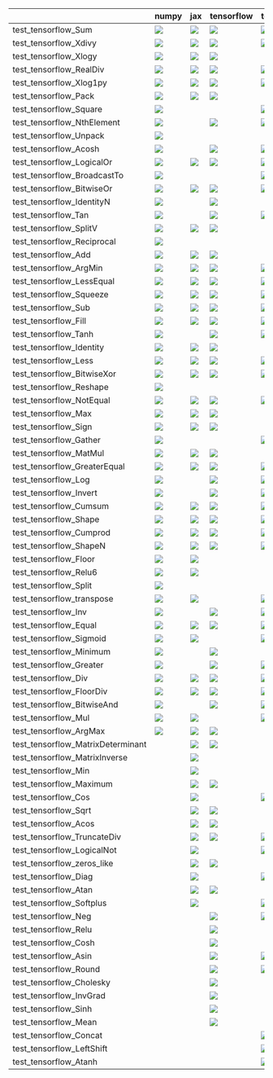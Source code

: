 |                                   | numpy                                                                                                                                                                                  | jax                                                                                                                                                                                    | tensorflow                                                                                                                                                                             | torch                                                                                                                                                                                  |
|:----------------------------------|:---------------------------------------------------------------------------------------------------------------------------------------------------------------------------------------|:---------------------------------------------------------------------------------------------------------------------------------------------------------------------------------------|:---------------------------------------------------------------------------------------------------------------------------------------------------------------------------------------|:---------------------------------------------------------------------------------------------------------------------------------------------------------------------------------------|
| test_tensorflow_Sum               | <a href="null" rel="noopener noreferrer" target="_blank"><img src=https://img.shields.io/badge/-success-success></a>                                                                   | <a href="https://github.com/unifyai/ivy/actions/runs/3646015429/jobs/6156708106" rel="noopener noreferrer" target="_blank"><img src=https://img.shields.io/badge/-success-success></a> | <a href="https://github.com/unifyai/ivy/actions/runs/3644780956/jobs/6154409439" rel="noopener noreferrer" target="_blank"><img src=https://img.shields.io/badge/-success-success></a> | <a href="https://github.com/unifyai/ivy/actions/runs/3734968034/jobs/6337668543" rel="noopener noreferrer" target="_blank"><img src=https://img.shields.io/badge/-failure-red></a>     |
| test_tensorflow_Xdivy             | <a href="https://github.com/unifyai/ivy/actions/runs/3684920193/jobs/6235288540" rel="noopener noreferrer" target="_blank"><img src=https://img.shields.io/badge/-failure-red></a>     | <a href="https://github.com/unifyai/ivy/actions/runs/3744323512/jobs/6357561367" rel="noopener noreferrer" target="_blank"><img src=https://img.shields.io/badge/-failure-red></a>     | <a href="https://github.com/unifyai/ivy/actions/runs/3730147739/jobs/6326858905" rel="noopener noreferrer" target="_blank"><img src=https://img.shields.io/badge/-failure-red></a>     | <a href="https://github.com/unifyai/ivy/actions/runs/3684920193/jobs/6235268518" rel="noopener noreferrer" target="_blank"><img src=https://img.shields.io/badge/-failure-red></a>     |
| test_tensorflow_Xlogy             | <a href="https://github.com/unifyai/ivy/actions/runs/3601745811" rel="noopener noreferrer" target="_blank"><img src=https://img.shields.io/badge/-success-success></a>                 | <a href="https://github.com/unifyai/ivy/actions/runs/3739227661/jobs/6346184605" rel="noopener noreferrer" target="_blank"><img src=https://img.shields.io/badge/-success-success></a> | <a href="https://github.com/unifyai/ivy/actions/runs/3752965346/jobs/6375719285" rel="noopener noreferrer" target="_blank"><img src=https://img.shields.io/badge/-failure-red></a>     |                                                                                                                                                                                        |
| test_tensorflow_RealDiv           | <a href="https://github.com/unifyai/ivy/actions/runs/3626635646/jobs/6115832269" rel="noopener noreferrer" target="_blank"><img src=https://img.shields.io/badge/-failure-red></a>     | <a href="https://github.com/unifyai/ivy/actions/runs/3751646877/jobs/6372928886" rel="noopener noreferrer" target="_blank"><img src=https://img.shields.io/badge/-failure-red></a>     | <a href="https://github.com/unifyai/ivy/actions/runs/3626635646/jobs/6115832269" rel="noopener noreferrer" target="_blank"><img src=https://img.shields.io/badge/-failure-red></a>     | <a href="https://github.com/unifyai/ivy/actions/runs/3751646877/jobs/6372923620" rel="noopener noreferrer" target="_blank"><img src=https://img.shields.io/badge/-failure-red></a>     |
| test_tensorflow_Xlog1py           | <a href="https://github.com/unifyai/ivy/actions/runs/3743201817/jobs/6355086424" rel="noopener noreferrer" target="_blank"><img src=https://img.shields.io/badge/-success-success></a> | <a href="https://github.com/unifyai/ivy/actions/runs/3684920193/jobs/6235277047" rel="noopener noreferrer" target="_blank"><img src=https://img.shields.io/badge/-failure-red></a>     | <a href="https://github.com/unifyai/ivy/actions/runs/3679970929/jobs/6225032773" rel="noopener noreferrer" target="_blank"><img src=https://img.shields.io/badge/-failure-red></a>     | <a href="https://github.com/unifyai/ivy/actions/runs/3754285412/jobs/6378372103" rel="noopener noreferrer" target="_blank"><img src=https://img.shields.io/badge/-failure-red></a>     |
| test_tensorflow_Pack              | <a href="https://github.com/unifyai/ivy/actions/runs/3646229083/jobs/6157093346" rel="noopener noreferrer" target="_blank"><img src=https://img.shields.io/badge/-success-success></a> | <a href="https://github.com/unifyai/ivy/actions/runs/3751112894/jobs/6371698877" rel="noopener noreferrer" target="_blank"><img src=https://img.shields.io/badge/-success-success></a> | <a href="https://github.com/unifyai/ivy/actions/runs/3663428722/jobs/6193201709" rel="noopener noreferrer" target="_blank"><img src=https://img.shields.io/badge/-success-success></a> |                                                                                                                                                                                        |
| test_tensorflow_Square            | <a href="https://github.com/unifyai/ivy/actions/runs/3658665904/jobs/6183756057" rel="noopener noreferrer" target="_blank"><img src=https://img.shields.io/badge/-success-success></a> |                                                                                                                                                                                        |                                                                                                                                                                                        | <a href="https://github.com/unifyai/ivy/actions/runs/3738429884/jobs/6344507121" rel="noopener noreferrer" target="_blank"><img src=https://img.shields.io/badge/-success-success></a> |
| test_tensorflow_NthElement        | <a href="https://github.com/unifyai/ivy/actions/runs/3659115788/jobs/6184750340" rel="noopener noreferrer" target="_blank"><img src=https://img.shields.io/badge/-success-success></a> |                                                                                                                                                                                        | <a href="https://github.com/unifyai/ivy/actions/runs/3661243855/jobs/6189262504" rel="noopener noreferrer" target="_blank"><img src=https://img.shields.io/badge/-success-success></a> | <a href="https://github.com/unifyai/ivy/actions/runs/3667774159/jobs/6200456141" rel="noopener noreferrer" target="_blank"><img src=https://img.shields.io/badge/-success-success></a> |
| test_tensorflow_Unpack            | <a href="https://github.com/unifyai/ivy/actions/runs/3659490239/jobs/6185547825" rel="noopener noreferrer" target="_blank"><img src=https://img.shields.io/badge/-success-success></a> |                                                                                                                                                                                        |                                                                                                                                                                                        |                                                                                                                                                                                        |
| test_tensorflow_Acosh             | <a href="https://github.com/unifyai/ivy/actions/runs/3660910257/jobs/6188576119" rel="noopener noreferrer" target="_blank"><img src=https://img.shields.io/badge/-success-success></a> |                                                                                                                                                                                        | <a href="https://github.com/unifyai/ivy/actions/runs/3738429884/jobs/6344507121" rel="noopener noreferrer" target="_blank"><img src=https://img.shields.io/badge/-success-success></a> | <a href="https://github.com/unifyai/ivy/actions/runs/3743957262/jobs/6356743598" rel="noopener noreferrer" target="_blank"><img src=https://img.shields.io/badge/-success-success></a> |
| test_tensorflow_LogicalOr         | <a href="https://github.com/unifyai/ivy/actions/runs/3728452972/jobs/6323481985" rel="noopener noreferrer" target="_blank"><img src=https://img.shields.io/badge/-success-success></a> | <a href="https://github.com/unifyai/ivy/actions/runs/3751646877/jobs/6372914293" rel="noopener noreferrer" target="_blank"><img src=https://img.shields.io/badge/-success-success></a> | <a href="https://github.com/unifyai/ivy/actions/runs/3751646877/jobs/6372929155" rel="noopener noreferrer" target="_blank"><img src=https://img.shields.io/badge/-success-success></a> | <a href="https://github.com/unifyai/ivy/actions/runs/3751646877/jobs/6372926998" rel="noopener noreferrer" target="_blank"><img src=https://img.shields.io/badge/-success-success></a> |
| test_tensorflow_BroadcastTo       | <a href="https://github.com/unifyai/ivy/actions/runs/3746708584/jobs/6362259430" rel="noopener noreferrer" target="_blank"><img src=https://img.shields.io/badge/-success-success></a> |                                                                                                                                                                                        |                                                                                                                                                                                        | <a href="https://github.com/unifyai/ivy/actions/runs/3705053291/jobs/6278451729" rel="noopener noreferrer" target="_blank"><img src=https://img.shields.io/badge/-failure-red></a>     |
| test_tensorflow_BitwiseOr         | <a href="https://github.com/unifyai/ivy/actions/runs/3751646877/jobs/6372910751" rel="noopener noreferrer" target="_blank"><img src=https://img.shields.io/badge/-success-success></a> | <a href="https://github.com/unifyai/ivy/actions/runs/3741419599/jobs/6351001442" rel="noopener noreferrer" target="_blank"><img src=https://img.shields.io/badge/-success-success></a> | <a href="https://github.com/unifyai/ivy/actions/runs/3751646877/jobs/6372926998" rel="noopener noreferrer" target="_blank"><img src=https://img.shields.io/badge/-success-success></a> | <a href="https://github.com/unifyai/ivy/actions/runs/3751646877/jobs/6372914293" rel="noopener noreferrer" target="_blank"><img src=https://img.shields.io/badge/-success-success></a> |
| test_tensorflow_IdentityN         | <a href="https://github.com/unifyai/ivy/actions/runs/3665837825/jobs/6197179835" rel="noopener noreferrer" target="_blank"><img src=https://img.shields.io/badge/-success-success></a> |                                                                                                                                                                                        | <a href="https://github.com/unifyai/ivy/actions/runs/3713254496/jobs/6295719424" rel="noopener noreferrer" target="_blank"><img src=https://img.shields.io/badge/-success-success></a> |                                                                                                                                                                                        |
| test_tensorflow_Tan               | <a href="https://github.com/unifyai/ivy/actions/runs/3666915550/jobs/6199016199" rel="noopener noreferrer" target="_blank"><img src=https://img.shields.io/badge/-success-success></a> |                                                                                                                                                                                        | <a href="https://github.com/unifyai/ivy/actions/runs/3743201817/jobs/6355086424" rel="noopener noreferrer" target="_blank"><img src=https://img.shields.io/badge/-success-success></a> | <a href="https://github.com/unifyai/ivy/actions/runs/3692699024/jobs/6251874323" rel="noopener noreferrer" target="_blank"><img src=https://img.shields.io/badge/-failure-red></a>     |
| test_tensorflow_SplitV            | <a href="https://github.com/unifyai/ivy/actions/runs/3753963713/jobs/6377741995" rel="noopener noreferrer" target="_blank"><img src=https://img.shields.io/badge/-success-success></a> | <a href="https://github.com/unifyai/ivy/actions/runs/3688716772/jobs/6243833798" rel="noopener noreferrer" target="_blank"><img src=https://img.shields.io/badge/-failure-red></a>     | <a href="https://github.com/unifyai/ivy/actions/runs/3751898517/jobs/6373437750" rel="noopener noreferrer" target="_blank"><img src=https://img.shields.io/badge/-success-success></a> |                                                                                                                                                                                        |
| test_tensorflow_Reciprocal        | <a href="https://github.com/unifyai/ivy/actions/runs/3669856646/jobs/6203987124" rel="noopener noreferrer" target="_blank"><img src=https://img.shields.io/badge/-success-success></a> |                                                                                                                                                                                        |                                                                                                                                                                                        |                                                                                                                                                                                        |
| test_tensorflow_Add               | <a href="https://github.com/unifyai/ivy/actions/runs/3679551549/jobs/6224137378" rel="noopener noreferrer" target="_blank"><img src=https://img.shields.io/badge/-failure-red></a>     | <a href="https://github.com/unifyai/ivy/actions/runs/3739227661/jobs/6346184605" rel="noopener noreferrer" target="_blank"><img src=https://img.shields.io/badge/-success-success></a> | <a href="https://github.com/unifyai/ivy/actions/runs/3751646877/jobs/6372912143" rel="noopener noreferrer" target="_blank"><img src=https://img.shields.io/badge/-success-success></a> |                                                                                                                                                                                        |
| test_tensorflow_ArgMin            | <a href="https://github.com/unifyai/ivy/actions/runs/3687793346/jobs/6241840307" rel="noopener noreferrer" target="_blank"><img src=https://img.shields.io/badge/-failure-red></a>     | <a href="https://github.com/unifyai/ivy/actions/runs/3687793346/jobs/6241843142" rel="noopener noreferrer" target="_blank"><img src=https://img.shields.io/badge/-failure-red></a>     | <a href="https://github.com/unifyai/ivy/actions/runs/3687793346/jobs/6241855825" rel="noopener noreferrer" target="_blank"><img src=https://img.shields.io/badge/-failure-red></a>     | <a href="https://github.com/unifyai/ivy/actions/runs/3687793346/jobs/6241849488" rel="noopener noreferrer" target="_blank"><img src=https://img.shields.io/badge/-failure-red></a>     |
| test_tensorflow_LessEqual         | <a href="https://github.com/unifyai/ivy/actions/runs/3751646877/jobs/6372907196" rel="noopener noreferrer" target="_blank"><img src=https://img.shields.io/badge/-success-success></a> | <a href="https://github.com/unifyai/ivy/actions/runs/3751646877/jobs/6372927821" rel="noopener noreferrer" target="_blank"><img src=https://img.shields.io/badge/-success-success></a> | <a href="https://github.com/unifyai/ivy/actions/runs/3751646877/jobs/6372906681" rel="noopener noreferrer" target="_blank"><img src=https://img.shields.io/badge/-success-success></a> | <a href="https://github.com/unifyai/ivy/actions/runs/3752257490/jobs/6374207970" rel="noopener noreferrer" target="_blank"><img src=https://img.shields.io/badge/-success-success></a> |
| test_tensorflow_Squeeze           | <a href="https://github.com/unifyai/ivy/actions/runs/3700592472/jobs/6269157346" rel="noopener noreferrer" target="_blank"><img src=https://img.shields.io/badge/-failure-red></a>     | <a href="https://github.com/unifyai/ivy/actions/runs/3696824960/jobs/6261051100" rel="noopener noreferrer" target="_blank"><img src=https://img.shields.io/badge/-failure-red></a>     | <a href="https://github.com/unifyai/ivy/actions/runs/3738123248/jobs/6343921877" rel="noopener noreferrer" target="_blank"><img src=https://img.shields.io/badge/-failure-red></a>     | <a href="https://github.com/unifyai/ivy/actions/runs/3734185233/jobs/6335930551" rel="noopener noreferrer" target="_blank"><img src=https://img.shields.io/badge/-failure-red></a>     |
| test_tensorflow_Sub               | <a href="https://github.com/unifyai/ivy/actions/runs/3722912694/jobs/6314101455" rel="noopener noreferrer" target="_blank"><img src=https://img.shields.io/badge/-success-success></a> | <a href="https://github.com/unifyai/ivy/actions/runs/3751646877/jobs/6372924607" rel="noopener noreferrer" target="_blank"><img src=https://img.shields.io/badge/-success-success></a> | <a href="https://github.com/unifyai/ivy/actions/runs/3751646877/jobs/6372922185" rel="noopener noreferrer" target="_blank"><img src=https://img.shields.io/badge/-success-success></a> | <a href="https://github.com/unifyai/ivy/actions/runs/3751646877/jobs/6372900758" rel="noopener noreferrer" target="_blank"><img src=https://img.shields.io/badge/-success-success></a> |
| test_tensorflow_Fill              | <a href="https://github.com/unifyai/ivy/actions/runs/3738985881/jobs/6345728385" rel="noopener noreferrer" target="_blank"><img src=https://img.shields.io/badge/-success-success></a> | <a href="https://github.com/unifyai/ivy/actions/runs/3671955393/jobs/6207671624" rel="noopener noreferrer" target="_blank"><img src=https://img.shields.io/badge/-success-success></a> | <a href="https://github.com/unifyai/ivy/actions/runs/3738985881/jobs/6345736313" rel="noopener noreferrer" target="_blank"><img src=https://img.shields.io/badge/-success-success></a> | <a href="null" rel="noopener noreferrer" target="_blank"><img src=https://img.shields.io/badge/-failure-red></a>                                                                       |
| test_tensorflow_Tanh              | <a href="https://github.com/unifyai/ivy/actions/runs/3741419599/jobs/6351001442" rel="noopener noreferrer" target="_blank"><img src=https://img.shields.io/badge/-success-success></a> |                                                                                                                                                                                        | <a href="https://github.com/unifyai/ivy/actions/runs/3669856646/jobs/6203987124" rel="noopener noreferrer" target="_blank"><img src=https://img.shields.io/badge/-success-success></a> | <a href="https://github.com/unifyai/ivy/actions/runs/3714858756/jobs/6299338126" rel="noopener noreferrer" target="_blank"><img src=https://img.shields.io/badge/-success-success></a> |
| test_tensorflow_Identity          | <a href="https://github.com/unifyai/ivy/actions/runs/3745923250/jobs/6360820605" rel="noopener noreferrer" target="_blank"><img src=https://img.shields.io/badge/-success-success></a> | <a href="null" rel="noopener noreferrer" target="_blank"><img src=https://img.shields.io/badge/-success-success></a>                                                                   | <a href="null" rel="noopener noreferrer" target="_blank"><img src=https://img.shields.io/badge/-success-success></a>                                                                   |                                                                                                                                                                                        |
| test_tensorflow_Less              | <a href="https://github.com/unifyai/ivy/actions/runs/3751646877/jobs/6372910751" rel="noopener noreferrer" target="_blank"><img src=https://img.shields.io/badge/-success-success></a> | <a href="https://github.com/unifyai/ivy/actions/runs/3751646877/jobs/6372915567" rel="noopener noreferrer" target="_blank"><img src=https://img.shields.io/badge/-success-success></a> | <a href="https://github.com/unifyai/ivy/actions/runs/3751646877/jobs/6372919532" rel="noopener noreferrer" target="_blank"><img src=https://img.shields.io/badge/-success-success></a> | <a href="https://github.com/unifyai/ivy/actions/runs/3751646877/jobs/6372929155" rel="noopener noreferrer" target="_blank"><img src=https://img.shields.io/badge/-success-success></a> |
| test_tensorflow_BitwiseXor        | <a href="null" rel="noopener noreferrer" target="_blank"><img src=https://img.shields.io/badge/-success-success></a>                                                                   | <a href="https://github.com/unifyai/ivy/actions/runs/3751646877/jobs/6372926998" rel="noopener noreferrer" target="_blank"><img src=https://img.shields.io/badge/-success-success></a> | <a href="https://github.com/unifyai/ivy/actions/runs/3748903136/jobs/6366770274" rel="noopener noreferrer" target="_blank"><img src=https://img.shields.io/badge/-success-success></a> | <a href="https://github.com/unifyai/ivy/actions/runs/3751646877/jobs/6372911756" rel="noopener noreferrer" target="_blank"><img src=https://img.shields.io/badge/-success-success></a> |
| test_tensorflow_Reshape           | <a href="https://github.com/unifyai/ivy/actions/runs/3752617793/jobs/6374979178" rel="noopener noreferrer" target="_blank"><img src=https://img.shields.io/badge/-success-success></a> |                                                                                                                                                                                        |                                                                                                                                                                                        |                                                                                                                                                                                        |
| test_tensorflow_NotEqual          | <a href="null" rel="noopener noreferrer" target="_blank"><img src=https://img.shields.io/badge/-success-success></a>                                                                   | <a href="https://github.com/unifyai/ivy/actions/runs/3751646877/jobs/6372917768" rel="noopener noreferrer" target="_blank"><img src=https://img.shields.io/badge/-success-success></a> | <a href="https://github.com/unifyai/ivy/actions/runs/3751646877/jobs/6372912143" rel="noopener noreferrer" target="_blank"><img src=https://img.shields.io/badge/-success-success></a> | <a href="https://github.com/unifyai/ivy/actions/runs/3734185233/jobs/6335930551" rel="noopener noreferrer" target="_blank"><img src=https://img.shields.io/badge/-success-success></a> |
| test_tensorflow_Max               | <a href="https://github.com/unifyai/ivy/actions/runs/3721481480/jobs/6311665019" rel="noopener noreferrer" target="_blank"><img src=https://img.shields.io/badge/-failure-red></a>     | <a href="https://github.com/unifyai/ivy/actions/runs/3748903136/jobs/6366770274" rel="noopener noreferrer" target="_blank"><img src=https://img.shields.io/badge/-success-success></a> | <a href="https://github.com/unifyai/ivy/actions/runs/3750648599/jobs/6370633362" rel="noopener noreferrer" target="_blank"><img src=https://img.shields.io/badge/-success-success></a> |                                                                                                                                                                                        |
| test_tensorflow_Sign              | <a href="https://github.com/unifyai/ivy/actions/runs/3742789675/jobs/6354168714" rel="noopener noreferrer" target="_blank"><img src=https://img.shields.io/badge/-success-success></a> | <a href="https://github.com/unifyai/ivy/actions/runs/3749357573/jobs/6367748685" rel="noopener noreferrer" target="_blank"><img src=https://img.shields.io/badge/-success-success></a> | <a href="https://github.com/unifyai/ivy/actions/runs/3743201817/jobs/6355086424" rel="noopener noreferrer" target="_blank"><img src=https://img.shields.io/badge/-success-success></a> |                                                                                                                                                                                        |
| test_tensorflow_Gather            | <a href="https://github.com/unifyai/ivy/actions/runs/3751112894/jobs/6371698877" rel="noopener noreferrer" target="_blank"><img src=https://img.shields.io/badge/-success-success></a> |                                                                                                                                                                                        |                                                                                                                                                                                        | <a href="https://github.com/unifyai/ivy/actions/runs/3731492288/jobs/6329786785" rel="noopener noreferrer" target="_blank"><img src=https://img.shields.io/badge/-success-success></a> |
| test_tensorflow_MatMul            | <a href="https://github.com/unifyai/ivy/actions/runs/3730147739/jobs/6326858905" rel="noopener noreferrer" target="_blank"><img src=https://img.shields.io/badge/-failure-red></a>     | <a href="https://github.com/unifyai/ivy/actions/runs/3751646877/jobs/6372910751" rel="noopener noreferrer" target="_blank"><img src=https://img.shields.io/badge/-failure-red></a>     | <a href="https://github.com/unifyai/ivy/actions/runs/3751646877/jobs/6372924607" rel="noopener noreferrer" target="_blank"><img src=https://img.shields.io/badge/-success-success></a> |                                                                                                                                                                                        |
| test_tensorflow_GreaterEqual      | <a href="https://github.com/unifyai/ivy/actions/runs/3750648599/jobs/6370633362" rel="noopener noreferrer" target="_blank"><img src=https://img.shields.io/badge/-success-success></a> | <a href="https://github.com/unifyai/ivy/actions/runs/3751646877/jobs/6372918823" rel="noopener noreferrer" target="_blank"><img src=https://img.shields.io/badge/-success-success></a> | <a href="https://github.com/unifyai/ivy/actions/runs/3751646877/jobs/6372922185" rel="noopener noreferrer" target="_blank"><img src=https://img.shields.io/badge/-success-success></a> | <a href="https://github.com/unifyai/ivy/actions/runs/3751646877/jobs/6372912143" rel="noopener noreferrer" target="_blank"><img src=https://img.shields.io/badge/-success-success></a> |
| test_tensorflow_Log               | <a href="https://github.com/unifyai/ivy/actions/runs/3740091312/jobs/6348051562" rel="noopener noreferrer" target="_blank"><img src=https://img.shields.io/badge/-success-success></a> |                                                                                                                                                                                        | <a href="https://github.com/unifyai/ivy/actions/runs/3744323512/jobs/6357561367" rel="noopener noreferrer" target="_blank"><img src=https://img.shields.io/badge/-success-success></a> | <a href="https://github.com/unifyai/ivy/actions/runs/3659490239/jobs/6185547825" rel="noopener noreferrer" target="_blank"><img src=https://img.shields.io/badge/-success-success></a> |
| test_tensorflow_Invert            | <a href="https://github.com/unifyai/ivy/actions/runs/3738809777/jobs/6345291734" rel="noopener noreferrer" target="_blank"><img src=https://img.shields.io/badge/-success-success></a> |                                                                                                                                                                                        | <a href="https://github.com/unifyai/ivy/actions/runs/3731008677/jobs/6328725286" rel="noopener noreferrer" target="_blank"><img src=https://img.shields.io/badge/-success-success></a> | <a href="https://github.com/unifyai/ivy/actions/runs/3718670387/jobs/6307024302" rel="noopener noreferrer" target="_blank"><img src=https://img.shields.io/badge/-success-success></a> |
| test_tensorflow_Cumsum            | <a href="https://github.com/unifyai/ivy/actions/runs/3738985881/jobs/6345722607" rel="noopener noreferrer" target="_blank"><img src=https://img.shields.io/badge/-success-success></a> | <a href="https://github.com/unifyai/ivy/actions/runs/3738985881/jobs/6345725043" rel="noopener noreferrer" target="_blank"><img src=https://img.shields.io/badge/-success-success></a> | <a href="https://github.com/unifyai/ivy/actions/runs/3752965346/jobs/6375719285" rel="noopener noreferrer" target="_blank"><img src=https://img.shields.io/badge/-success-success></a> | <a href="https://github.com/unifyai/ivy/actions/runs/3738985881/jobs/6345734471" rel="noopener noreferrer" target="_blank"><img src=https://img.shields.io/badge/-success-success></a> |
| test_tensorflow_Shape             | <a href="null" rel="noopener noreferrer" target="_blank"><img src=https://img.shields.io/badge/-success-success></a>                                                                   | <a href="https://github.com/unifyai/ivy/actions/runs/3687793346/jobs/6241865833" rel="noopener noreferrer" target="_blank"><img src=https://img.shields.io/badge/-failure-red></a>     | <a href="https://github.com/unifyai/ivy/actions/runs/3738985881/jobs/6345705222" rel="noopener noreferrer" target="_blank"><img src=https://img.shields.io/badge/-success-success></a> | <a href="https://github.com/unifyai/ivy/actions/runs/3740435007/jobs/6348839190" rel="noopener noreferrer" target="_blank"><img src=https://img.shields.io/badge/-success-success></a> |
| test_tensorflow_Cumprod           | <a href="https://github.com/unifyai/ivy/actions/runs/3738985881/jobs/6345731227" rel="noopener noreferrer" target="_blank"><img src=https://img.shields.io/badge/-success-success></a> | <a href="https://github.com/unifyai/ivy/actions/runs/3731905183/jobs/6330659639" rel="noopener noreferrer" target="_blank"><img src=https://img.shields.io/badge/-success-success></a> | <a href="https://github.com/unifyai/ivy/actions/runs/3738985881/jobs/6345735042" rel="noopener noreferrer" target="_blank"><img src=https://img.shields.io/badge/-success-success></a> | <a href="https://github.com/unifyai/ivy/actions/runs/3738985881/jobs/6345717736" rel="noopener noreferrer" target="_blank"><img src=https://img.shields.io/badge/-failure-red></a>     |
| test_tensorflow_ShapeN            | <a href="https://github.com/unifyai/ivy/actions/runs/3747465230/jobs/6363740424" rel="noopener noreferrer" target="_blank"><img src=https://img.shields.io/badge/-success-success></a> | <a href="https://github.com/unifyai/ivy/actions/runs/3747465230/jobs/6363740424" rel="noopener noreferrer" target="_blank"><img src=https://img.shields.io/badge/-success-success></a> | <a href="https://github.com/unifyai/ivy/actions/runs/3747465230/jobs/6363740424" rel="noopener noreferrer" target="_blank"><img src=https://img.shields.io/badge/-success-success></a> | <a href="https://github.com/unifyai/ivy/actions/runs/3747465230/jobs/6363740424" rel="noopener noreferrer" target="_blank"><img src=https://img.shields.io/badge/-success-success></a> |
| test_tensorflow_Floor             | <a href="https://github.com/unifyai/ivy/actions/runs/3742384764/jobs/6353261827" rel="noopener noreferrer" target="_blank"><img src=https://img.shields.io/badge/-success-success></a> | <a href="https://github.com/unifyai/ivy/actions/runs/3748078602/jobs/6365009771" rel="noopener noreferrer" target="_blank"><img src=https://img.shields.io/badge/-success-success></a> |                                                                                                                                                                                        |                                                                                                                                                                                        |
| test_tensorflow_Relu6             | <a href="https://github.com/unifyai/ivy/actions/runs/3742384764/jobs/6353261827" rel="noopener noreferrer" target="_blank"><img src=https://img.shields.io/badge/-failure-red></a>     | <a href="https://github.com/unifyai/ivy/actions/runs/3700835643/jobs/6269612717" rel="noopener noreferrer" target="_blank"><img src=https://img.shields.io/badge/-failure-red></a>     |                                                                                                                                                                                        |                                                                                                                                                                                        |
| test_tensorflow_Split             | <a href="https://github.com/unifyai/ivy/actions/runs/3749743334/jobs/6368564713" rel="noopener noreferrer" target="_blank"><img src=https://img.shields.io/badge/-success-success></a> |                                                                                                                                                                                        |                                                                                                                                                                                        |                                                                                                                                                                                        |
| test_tensorflow_transpose         | <a href="https://github.com/unifyai/ivy/actions/runs/3743201817/jobs/6355086424" rel="noopener noreferrer" target="_blank"><img src=https://img.shields.io/badge/-success-success></a> | <a href="https://github.com/unifyai/ivy/actions/runs/3731492288/jobs/6329786785" rel="noopener noreferrer" target="_blank"><img src=https://img.shields.io/badge/-success-success></a> |                                                                                                                                                                                        | <a href="https://github.com/unifyai/ivy/actions/runs/3745701853/jobs/6360396906" rel="noopener noreferrer" target="_blank"><img src=https://img.shields.io/badge/-success-success></a> |
| test_tensorflow_Inv               | <a href="https://github.com/unifyai/ivy/actions/runs/3743201817/jobs/6355086424" rel="noopener noreferrer" target="_blank"><img src=https://img.shields.io/badge/-failure-red></a>     |                                                                                                                                                                                        | <a href="https://github.com/unifyai/ivy/actions/runs/3664229321/jobs/6194518094" rel="noopener noreferrer" target="_blank"><img src=https://img.shields.io/badge/-failure-red></a>     | <a href="https://github.com/unifyai/ivy/actions/runs/3728734852/jobs/6323997666" rel="noopener noreferrer" target="_blank"><img src=https://img.shields.io/badge/-failure-red></a>     |
| test_tensorflow_Equal             | <a href="https://github.com/unifyai/ivy/actions/runs/3751646877/jobs/6372922185" rel="noopener noreferrer" target="_blank"><img src=https://img.shields.io/badge/-success-success></a> | <a href="https://github.com/unifyai/ivy/actions/runs/3751646877/jobs/6372927821" rel="noopener noreferrer" target="_blank"><img src=https://img.shields.io/badge/-success-success></a> | <a href="https://github.com/unifyai/ivy/actions/runs/3751646877/jobs/6372912143" rel="noopener noreferrer" target="_blank"><img src=https://img.shields.io/badge/-success-success></a> | <a href="null" rel="noopener noreferrer" target="_blank"><img src=https://img.shields.io/badge/-success-success></a>                                                                   |
| test_tensorflow_Sigmoid           | <a href="https://github.com/unifyai/ivy/actions/runs/3749357573/jobs/6367748685" rel="noopener noreferrer" target="_blank"><img src=https://img.shields.io/badge/-success-success></a> | <a href="https://github.com/unifyai/ivy/actions/runs/3731008677/jobs/6328725286" rel="noopener noreferrer" target="_blank"><img src=https://img.shields.io/badge/-success-success></a> |                                                                                                                                                                                        | <a href="https://github.com/unifyai/ivy/actions/runs/3716685937/jobs/6303285498" rel="noopener noreferrer" target="_blank"><img src=https://img.shields.io/badge/-failure-red></a>     |
| test_tensorflow_Minimum           | <a href="https://github.com/unifyai/ivy/actions/runs/3751506506/jobs/6372565210" rel="noopener noreferrer" target="_blank"><img src=https://img.shields.io/badge/-success-success></a> |                                                                                                                                                                                        | <a href="https://github.com/unifyai/ivy/actions/runs/3730147739/jobs/6326858905" rel="noopener noreferrer" target="_blank"><img src=https://img.shields.io/badge/-failure-red></a>     |                                                                                                                                                                                        |
| test_tensorflow_Greater           | <a href="null" rel="noopener noreferrer" target="_blank"><img src=https://img.shields.io/badge/-success-success></a>                                                                   |                                                                                                                                                                                        | <a href="https://github.com/unifyai/ivy/actions/runs/3751646877/jobs/6372927473" rel="noopener noreferrer" target="_blank"><img src=https://img.shields.io/badge/-success-success></a> | <a href="https://github.com/unifyai/ivy/actions/runs/3751646877/jobs/6372926998" rel="noopener noreferrer" target="_blank"><img src=https://img.shields.io/badge/-success-success></a> |
| test_tensorflow_Div               | <a href="https://github.com/unifyai/ivy/actions/runs/3751646877/jobs/6372914293" rel="noopener noreferrer" target="_blank"><img src=https://img.shields.io/badge/-success-success></a> | <a href="https://github.com/unifyai/ivy/actions/runs/3751646877/jobs/6372901592" rel="noopener noreferrer" target="_blank"><img src=https://img.shields.io/badge/-success-success></a> | <a href="https://github.com/unifyai/ivy/actions/runs/3751646877/jobs/6372928103" rel="noopener noreferrer" target="_blank"><img src=https://img.shields.io/badge/-success-success></a> | <a href="https://github.com/unifyai/ivy/actions/runs/3751646877/jobs/6372912143" rel="noopener noreferrer" target="_blank"><img src=https://img.shields.io/badge/-success-success></a> |
| test_tensorflow_FloorDiv          | <a href="https://github.com/unifyai/ivy/actions/runs/3751646877/jobs/6372926998" rel="noopener noreferrer" target="_blank"><img src=https://img.shields.io/badge/-success-success></a> | <a href="https://github.com/unifyai/ivy/actions/runs/3751646877/jobs/6372917768" rel="noopener noreferrer" target="_blank"><img src=https://img.shields.io/badge/-success-success></a> | <a href="https://github.com/unifyai/ivy/actions/runs/3751646877/jobs/6372912143" rel="noopener noreferrer" target="_blank"><img src=https://img.shields.io/badge/-success-success></a> | <a href="https://github.com/unifyai/ivy/actions/runs/3751646877/jobs/6372929155" rel="noopener noreferrer" target="_blank"><img src=https://img.shields.io/badge/-success-success></a> |
| test_tensorflow_BitwiseAnd        | <a href="https://github.com/unifyai/ivy/actions/runs/3751646877/jobs/6372913482" rel="noopener noreferrer" target="_blank"><img src=https://img.shields.io/badge/-success-success></a> |                                                                                                                                                                                        | <a href="https://github.com/unifyai/ivy/actions/runs/3751646877/jobs/6372913055" rel="noopener noreferrer" target="_blank"><img src=https://img.shields.io/badge/-success-success></a> | <a href="https://github.com/unifyai/ivy/actions/runs/3740962521/jobs/6349956038" rel="noopener noreferrer" target="_blank"><img src=https://img.shields.io/badge/-success-success></a> |
| test_tensorflow_Mul               | <a href="https://github.com/unifyai/ivy/actions/runs/3751646877/jobs/6372917768" rel="noopener noreferrer" target="_blank"><img src=https://img.shields.io/badge/-success-success></a> | <a href="https://github.com/unifyai/ivy/actions/runs/3751646877/jobs/6372923620" rel="noopener noreferrer" target="_blank"><img src=https://img.shields.io/badge/-success-success></a> |                                                                                                                                                                                        | <a href="https://github.com/unifyai/ivy/actions/runs/3751646877/jobs/6372927821" rel="noopener noreferrer" target="_blank"><img src=https://img.shields.io/badge/-success-success></a> |
| test_tensorflow_ArgMax            | <a href="https://github.com/unifyai/ivy/actions/runs/3752257490/jobs/6374207970" rel="noopener noreferrer" target="_blank"><img src=https://img.shields.io/badge/-success-success></a> | <a href="https://github.com/unifyai/ivy/actions/runs/3672418718/jobs/6208570915" rel="noopener noreferrer" target="_blank"><img src=https://img.shields.io/badge/-success-success></a> | <a href="https://github.com/unifyai/ivy/actions/runs/3731492288/jobs/6329786785" rel="noopener noreferrer" target="_blank"><img src=https://img.shields.io/badge/-success-success></a> |                                                                                                                                                                                        |
| test_tensorflow_MatrixDeterminant |                                                                                                                                                                                        | <a href="https://github.com/unifyai/ivy/actions/runs/3648360752/jobs/6161693948" rel="noopener noreferrer" target="_blank"><img src=https://img.shields.io/badge/-failure-red></a>     | <a href="https://github.com/unifyai/ivy/actions/runs/3752257490/jobs/6374207970" rel="noopener noreferrer" target="_blank"><img src=https://img.shields.io/badge/-failure-red></a>     |                                                                                                                                                                                        |
| test_tensorflow_MatrixInverse     |                                                                                                                                                                                        | <a href="https://github.com/unifyai/ivy/actions/runs/3744678995/jobs/6358314587" rel="noopener noreferrer" target="_blank"><img src=https://img.shields.io/badge/-failure-red></a>     |                                                                                                                                                                                        |                                                                                                                                                                                        |
| test_tensorflow_Min               |                                                                                                                                                                                        | <a href="https://github.com/unifyai/ivy/actions/runs/3652667612/jobs/6171313965" rel="noopener noreferrer" target="_blank"><img src=https://img.shields.io/badge/-success-success></a> |                                                                                                                                                                                        |                                                                                                                                                                                        |
| test_tensorflow_Maximum           |                                                                                                                                                                                        | <a href="https://github.com/unifyai/ivy/actions/runs/3753963713/jobs/6377741995" rel="noopener noreferrer" target="_blank"><img src=https://img.shields.io/badge/-failure-red></a>     | <a href="https://github.com/unifyai/ivy/actions/runs/3753963713/jobs/6377741995" rel="noopener noreferrer" target="_blank"><img src=https://img.shields.io/badge/-failure-red></a>     |                                                                                                                                                                                        |
| test_tensorflow_Cos               |                                                                                                                                                                                        | <a href="https://github.com/unifyai/ivy/actions/runs/3729737239/jobs/6325984616" rel="noopener noreferrer" target="_blank"><img src=https://img.shields.io/badge/-failure-red></a>     |                                                                                                                                                                                        | <a href="https://github.com/unifyai/ivy/actions/runs/3753303021/jobs/6376427142" rel="noopener noreferrer" target="_blank"><img src=https://img.shields.io/badge/-success-success></a> |
| test_tensorflow_Sqrt              |                                                                                                                                                                                        | <a href="https://github.com/unifyai/ivy/actions/runs/3725074442/jobs/6317646672" rel="noopener noreferrer" target="_blank"><img src=https://img.shields.io/badge/-success-success></a> | <a href="https://github.com/unifyai/ivy/actions/runs/3730147739/jobs/6326858905" rel="noopener noreferrer" target="_blank"><img src=https://img.shields.io/badge/-success-success></a> |                                                                                                                                                                                        |
| test_tensorflow_Acos              |                                                                                                                                                                                        | <a href="https://github.com/unifyai/ivy/actions/runs/3754285412/jobs/6378372103" rel="noopener noreferrer" target="_blank"><img src=https://img.shields.io/badge/-success-success></a> | <a href="https://github.com/unifyai/ivy/actions/runs/3751506506/jobs/6372565210" rel="noopener noreferrer" target="_blank"><img src=https://img.shields.io/badge/-success-success></a> |                                                                                                                                                                                        |
| test_tensorflow_TruncateDiv       |                                                                                                                                                                                        | <a href="https://github.com/unifyai/ivy/actions/runs/3724860457/jobs/6317305709" rel="noopener noreferrer" target="_blank"><img src=https://img.shields.io/badge/-success-success></a> | <a href="https://github.com/unifyai/ivy/actions/runs/3751112894/jobs/6371698877" rel="noopener noreferrer" target="_blank"><img src=https://img.shields.io/badge/-success-success></a> | <a href="https://github.com/unifyai/ivy/actions/runs/3727096705/jobs/6320955715" rel="noopener noreferrer" target="_blank"><img src=https://img.shields.io/badge/-success-success></a> |
| test_tensorflow_LogicalNot        |                                                                                                                                                                                        | <a href="https://github.com/unifyai/ivy/actions/runs/3726279274/jobs/6319620804" rel="noopener noreferrer" target="_blank"><img src=https://img.shields.io/badge/-success-success></a> |                                                                                                                                                                                        | <a href="https://github.com/unifyai/ivy/actions/runs/3742384764/jobs/6353261827" rel="noopener noreferrer" target="_blank"><img src=https://img.shields.io/badge/-success-success></a> |
| test_tensorflow_zeros_like        |                                                                                                                                                                                        | <a href="https://github.com/unifyai/ivy/actions/runs/3729044526/jobs/6324586663" rel="noopener noreferrer" target="_blank"><img src=https://img.shields.io/badge/-success-success></a> | <a href="https://github.com/unifyai/ivy/actions/runs/3671339393/jobs/6206475814" rel="noopener noreferrer" target="_blank"><img src=https://img.shields.io/badge/-success-success></a> |                                                                                                                                                                                        |
| test_tensorflow_Diag              |                                                                                                                                                                                        | <a href="https://github.com/unifyai/ivy/actions/runs/3753606819/jobs/6377025269" rel="noopener noreferrer" target="_blank"><img src=https://img.shields.io/badge/-success-success></a> |                                                                                                                                                                                        | <a href="https://github.com/unifyai/ivy/actions/runs/3684559408/jobs/6234440296" rel="noopener noreferrer" target="_blank"><img src=https://img.shields.io/badge/-failure-red></a>     |
| test_tensorflow_Atan              |                                                                                                                                                                                        | <a href="https://github.com/unifyai/ivy/actions/runs/3743201817/jobs/6355086424" rel="noopener noreferrer" target="_blank"><img src=https://img.shields.io/badge/-success-success></a> | <a href="https://github.com/unifyai/ivy/actions/runs/3746708584/jobs/6362259430" rel="noopener noreferrer" target="_blank"><img src=https://img.shields.io/badge/-success-success></a> |                                                                                                                                                                                        |
| test_tensorflow_Softplus          |                                                                                                                                                                                        | <a href="https://github.com/unifyai/ivy/actions/runs/3750182500/jobs/6369559837" rel="noopener noreferrer" target="_blank"><img src=https://img.shields.io/badge/-failure-red></a>     |                                                                                                                                                                                        | <a href="https://github.com/unifyai/ivy/actions/runs/3679121551/jobs/6223195399" rel="noopener noreferrer" target="_blank"><img src=https://img.shields.io/badge/-failure-red></a>     |
| test_tensorflow_Neg               |                                                                                                                                                                                        |                                                                                                                                                                                        | <a href="https://github.com/unifyai/ivy/actions/runs/3650656827/jobs/6166910869" rel="noopener noreferrer" target="_blank"><img src=https://img.shields.io/badge/-success-success></a> | <a href="https://github.com/unifyai/ivy/actions/runs/3658232747/jobs/6182755996" rel="noopener noreferrer" target="_blank"><img src=https://img.shields.io/badge/-success-success></a> |
| test_tensorflow_Relu              |                                                                                                                                                                                        |                                                                                                                                                                                        | <a href="https://github.com/unifyai/ivy/actions/runs/3671625281/jobs/6207020731" rel="noopener noreferrer" target="_blank"><img src=https://img.shields.io/badge/-success-success></a> |                                                                                                                                                                                        |
| test_tensorflow_Cosh              |                                                                                                                                                                                        |                                                                                                                                                                                        | <a href="https://github.com/unifyai/ivy/actions/runs/3675349807/jobs/6214657051" rel="noopener noreferrer" target="_blank"><img src=https://img.shields.io/badge/-failure-red></a>     |                                                                                                                                                                                        |
| test_tensorflow_Asin              |                                                                                                                                                                                        |                                                                                                                                                                                        | <a href="https://github.com/unifyai/ivy/actions/runs/3702806205/jobs/6273501108" rel="noopener noreferrer" target="_blank"><img src=https://img.shields.io/badge/-success-success></a> | <a href="https://github.com/unifyai/ivy/actions/runs/3726081080/jobs/6319292227" rel="noopener noreferrer" target="_blank"><img src=https://img.shields.io/badge/-success-success></a> |
| test_tensorflow_Round             |                                                                                                                                                                                        |                                                                                                                                                                                        | <a href="https://github.com/unifyai/ivy/actions/runs/3703273596/jobs/6274520756" rel="noopener noreferrer" target="_blank"><img src=https://img.shields.io/badge/-success-success></a> | <a href="https://github.com/unifyai/ivy/actions/runs/3721674173/jobs/6311983916" rel="noopener noreferrer" target="_blank"><img src=https://img.shields.io/badge/-failure-red></a>     |
| test_tensorflow_Cholesky          |                                                                                                                                                                                        |                                                                                                                                                                                        | <a href="https://github.com/unifyai/ivy/actions/runs/3751506506/jobs/6372565210" rel="noopener noreferrer" target="_blank"><img src=https://img.shields.io/badge/-success-success></a> |                                                                                                                                                                                        |
| test_tensorflow_InvGrad           |                                                                                                                                                                                        |                                                                                                                                                                                        | <a href="https://github.com/unifyai/ivy/actions/runs/3741419599/jobs/6351001442" rel="noopener noreferrer" target="_blank"><img src=https://img.shields.io/badge/-success-success></a> |                                                                                                                                                                                        |
| test_tensorflow_Sinh              |                                                                                                                                                                                        |                                                                                                                                                                                        | <a href="https://github.com/unifyai/ivy/actions/runs/3742384764/jobs/6353261827" rel="noopener noreferrer" target="_blank"><img src=https://img.shields.io/badge/-success-success></a> |                                                                                                                                                                                        |
| test_tensorflow_Mean              |                                                                                                                                                                                        |                                                                                                                                                                                        | <a href="https://github.com/unifyai/ivy/actions/runs/3747009663/jobs/6362837306" rel="noopener noreferrer" target="_blank"><img src=https://img.shields.io/badge/-success-success></a> |                                                                                                                                                                                        |
| test_tensorflow_Concat            |                                                                                                                                                                                        |                                                                                                                                                                                        |                                                                                                                                                                                        | <a href="https://github.com/unifyai/ivy/actions/runs/3743201817/jobs/6355086424" rel="noopener noreferrer" target="_blank"><img src=https://img.shields.io/badge/-success-success></a> |
| test_tensorflow_LeftShift         |                                                                                                                                                                                        |                                                                                                                                                                                        |                                                                                                                                                                                        | <a href="https://github.com/unifyai/ivy/actions/runs/3747315651/jobs/6363422684" rel="noopener noreferrer" target="_blank"><img src=https://img.shields.io/badge/-failure-red></a>     |
| test_tensorflow_Atanh             |                                                                                                                                                                                        |                                                                                                                                                                                        |                                                                                                                                                                                        | <a href="https://github.com/unifyai/ivy/actions/runs/3739227661/jobs/6346184605" rel="noopener noreferrer" target="_blank"><img src=https://img.shields.io/badge/-success-success></a> |